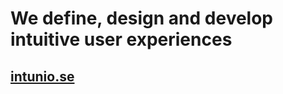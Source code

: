 # We define, design and develop<br/>intuitive user experiences

## [intunio.se](https://intunio.se)
